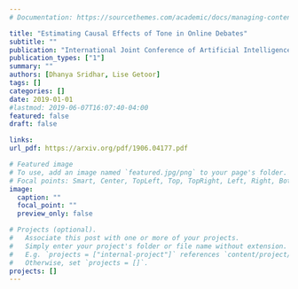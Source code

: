 ```yaml
---
# Documentation: https://sourcethemes.com/academic/docs/managing-content/

title: "Estimating Causal Effects of Tone in Online Debates"
subtitle: ""
publication: "International Joint Conference of Artificial Intelligence (IJCAI)"
publication_types: ["1"]
summary: ""
authors: [Dhanya Sridhar, Lise Getoor]
tags: []
categories: []
date: 2019-01-01
#lastmod: 2019-06-07T16:07:40-04:00
featured: false
draft: false

links:
url_pdf: https://arxiv.org/pdf/1906.04177.pdf

# Featured image
# To use, add an image named `featured.jpg/png` to your page's folder.
# Focal points: Smart, Center, TopLeft, Top, TopRight, Left, Right, BottomLeft, Bottom, BottomRight.
image:
  caption: ""
  focal_point: ""
  preview_only: false

# Projects (optional).
#   Associate this post with one or more of your projects.
#   Simply enter your project's folder or file name without extension.
#   E.g. `projects = ["internal-project"]` references `content/project/deep-learning/index.md`.
#   Otherwise, set `projects = []`.
projects: []
---
```

